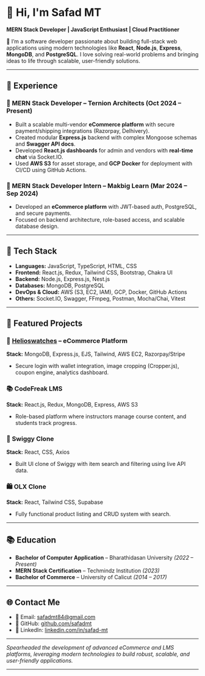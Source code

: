 # 👋 Hi, I'm Safad MT

**MERN Stack Developer | JavaScript Enthusiast | Cloud Practitioner**

🚀 I’m a software developer passionate about building full-stack web applications using modern technologies like **React**, **Node.js**, **Express**, **MongoDB**, and **PostgreSQL**. I love solving real-world problems and bringing ideas to life through scalable, user-friendly solutions.

---

## 💼 Experience

### 🔹 MERN Stack Developer – Ternion Architects (Oct 2024 – Present)
- Built a scalable multi-vendor **eCommerce platform** with secure payment/shipping integrations (Razorpay, Delhivery).
- Created modular **Express.js** backend with complex Mongoose schemas and **Swagger API docs**.
- Developed **React.js dashboards** for admin and vendors with **real-time chat** via Socket.IO.
- Used **AWS S3** for asset storage, and **GCP Docker** for deployment with CI/CD using GitHub Actions.

### 🔹 MERN Stack Developer Intern – Makbig Learn (Mar 2024 – Sep 2024)
- Developed an **eCommerce platform** with JWT-based auth, PostgreSQL, and secure payments.
- Focused on backend architecture, role-based access, and scalable database design.

---

## 🔧 Tech Stack

- **Languages:** JavaScript, TypeScript, HTML, CSS  
- **Frontend:** React.js, Redux, Tailwind CSS, Bootstrap, Chakra UI  
- **Backend:** Node.js, Express.js, Nest.js  
- **Databases:** MongoDB, PostgreSQL  
- **DevOps & Cloud:** AWS (S3, EC2, IAM), GCP, Docker, GitHub Actions  
- **Others:** Socket.IO, Swagger, FFmpeg, Postman, Mocha/Chai, Vitest

---

## 📌 Featured Projects

### 🛒 [Helioswatches](https://github.com/safadmt) – eCommerce Platform  
**Stack:** MongoDB, Express.js, EJS, Tailwind, AWS EC2, Razorpay/Stripe  
- Secure login with wallet integration, image cropping (Cropper.js), coupon engine, analytics dashboard.

### 📚 CodeFreak LMS  
**Stack:** React.js, Redux, MongoDB, Express, AWS S3  
- Role-based platform where instructors manage course content, and students track progress.

### 🍔 Swiggy Clone  
**Stack:** React, CSS, Axios  
- Built UI clone of Swiggy with item search and filtering using live API data.

### 🛍️ OLX Clone  
**Stack:** React, Tailwind CSS, Supabase  
- Fully functional product listing and CRUD system with search.

---

## 📚 Education

- **Bachelor of Computer Application** – Bharathidasan University *(2022 – Present)*  
- **MERN Stack Certification** – Techmindz Institution *(2023)*  
- **Bachelor of Commerce** – University of Calicut *(2014 – 2017)*

---

## 🌐 Contact Me

- 📧 Email: [safadmt84@gmail.com](mailto:safadmt84@gmail.com)  
- 🔗 GitHub: [github.com/safadmt](https://github.com/safadmt)  
- 🔗 LinkedIn: [linkedin.com/in/safad-mt](https://linkedin.com/in/safad-mt-9121721b8)

---

_Spearheaded the development of advanced eCommerce and LMS platforms, leveraging modern technologies to build robust, scalable, and user-friendly applications._

---

